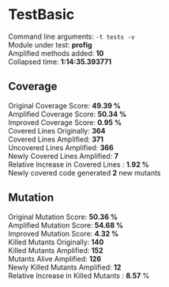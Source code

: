 



# TestBasic
  
Command line arguments: `-t tests -v`  
Module under test: **profig**  
Amplified methods added: **10**  
Collapsed time: **1:14:35.393771**
## Coverage
  
Original Coverage Score: **49.39 %**  
Amplified Coverage Score: **50.34 %**  
Improved Coverage Score: **0.95 %**  
Covered Lines Originally: **364**  
Covered Lines Amplified: **371**  
Uncovered Lines Amplified: **366**  
Newly Covered Lines Amplified: **7**  
Relative Increase in Covered Lines : **1.92 %**  
Newly covered code generated **2** new mutants
## Mutation
  
Original Mutation Score: **50.36 %**  
Amplified Mutation Score: **54.68 %**  
Improved Mutation Score: **4.32 %**  
Killed Mutants Originally: **140**  
Killed Mutants Amplified: **152**  
Mutants Alive Amplified: **126**  
Newly Killed Mutants Amplified: **12**  
Relative Increase in Killed Mutants : **8.57** %
